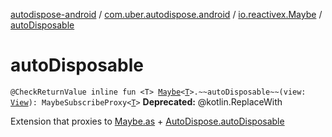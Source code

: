 [autodispose-android](../../index.md) / [com.uber.autodispose.android](../index.md) / [io.reactivex.Maybe](index.md) / [autoDisposable](./auto-disposable.md)

# autoDisposable

`@CheckReturnValue inline fun <T> `[`Maybe`](http://reactivex.io/RxJava/2.x/javadoc/io/reactivex/Maybe.html)`<`[`T`](auto-disposable.md#T)`>.~~autoDisposable~~(view: `[`View`](https://developer.android.com/reference/android/view/View.html)`): MaybeSubscribeProxy<`[`T`](auto-disposable.md#T)`>`
**Deprecated:** @kotlin.ReplaceWith

Extension that proxies to [Maybe.as](http://reactivex.io/RxJava/2.x/javadoc/io/reactivex/Maybe.html) + [AutoDispose.autoDisposable](#)

